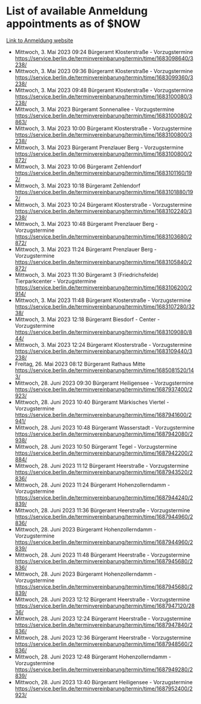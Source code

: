 # List of available Anmeldung appointments as of $NOW
[Link to Anmeldung website](https://service.berlin.de/terminvereinbarung/termin/tag.php?termin=1&anliegen[]=120686&dienstleisterlist=122210,122217,327316,122219,327312,122227,327314,122231,327346,122243,327348,122254,122252,329742,122260,329745,122262,329748,122271,327278,122273,327274,122277,327276,330436,122280,327294,122282,327290,122284,327292,122291,327270,122285,327266,122286,327264,122296,327268,150230,329760,122297,327286,122294,327284,122312,329763,122314,329775,122304,327330,122311,327334,122309,327332,317869,122281,327352,122279,329772,122283,122276,327324,122274,327326,122267,329766,122246,327318,122251,327320,122257,327322,122208,327298,122226,327300&herkunft=http%3A%2F%2Fservice.berlin.de%2Fdienstleistung%2F120686%2F)
- Mittwoch, 3. Mai 2023 09:24 Bürgeramt Klosterstraße - Vorzugstermine https://service.berlin.de/terminvereinbarung/termin/time/1683098640/3238/
- Mittwoch, 3. Mai 2023 09:36 Bürgeramt Klosterstraße - Vorzugstermine https://service.berlin.de/terminvereinbarung/termin/time/1683099360/3238/
- Mittwoch, 3. Mai 2023 09:48 Bürgeramt Klosterstraße - Vorzugstermine https://service.berlin.de/terminvereinbarung/termin/time/1683100080/3238/
- Mittwoch, 3. Mai 2023  Bürgeramt Sonnenallee - Vorzugstermine https://service.berlin.de/terminvereinbarung/termin/time/1683100080/2863/
- Mittwoch, 3. Mai 2023 10:00 Bürgeramt Klosterstraße - Vorzugstermine https://service.berlin.de/terminvereinbarung/termin/time/1683100800/3238/
- Mittwoch, 3. Mai 2023  Bürgeramt Prenzlauer Berg - Vorzugstermine https://service.berlin.de/terminvereinbarung/termin/time/1683100800/2872/
- Mittwoch, 3. Mai 2023 10:06 Bürgeramt Zehlendorf https://service.berlin.de/terminvereinbarung/termin/time/1683101160/192/
- Mittwoch, 3. Mai 2023 10:18 Bürgeramt Zehlendorf https://service.berlin.de/terminvereinbarung/termin/time/1683101880/192/
- Mittwoch, 3. Mai 2023 10:24 Bürgeramt Klosterstraße - Vorzugstermine https://service.berlin.de/terminvereinbarung/termin/time/1683102240/3238/
- Mittwoch, 3. Mai 2023 10:48 Bürgeramt Prenzlauer Berg - Vorzugstermine https://service.berlin.de/terminvereinbarung/termin/time/1683103680/2872/
- Mittwoch, 3. Mai 2023 11:24 Bürgeramt Prenzlauer Berg - Vorzugstermine https://service.berlin.de/terminvereinbarung/termin/time/1683105840/2872/
- Mittwoch, 3. Mai 2023 11:30 Bürgeramt 3 (Friedrichsfelde) Tierparkcenter - Vorzugstermine https://service.berlin.de/terminvereinbarung/termin/time/1683106200/2914/
- Mittwoch, 3. Mai 2023 11:48 Bürgeramt Klosterstraße - Vorzugstermine https://service.berlin.de/terminvereinbarung/termin/time/1683107280/3238/
- Mittwoch, 3. Mai 2023 12:18 Bürgeramt Biesdorf - Center - Vorzugstermine https://service.berlin.de/terminvereinbarung/termin/time/1683109080/844/
- Mittwoch, 3. Mai 2023 12:24 Bürgeramt Klosterstraße - Vorzugstermine https://service.berlin.de/terminvereinbarung/termin/time/1683109440/3238/
- Freitag, 26. Mai 2023 08:12 Bürgeramt Rathaus Mitte https://service.berlin.de/terminvereinbarung/termin/time/1685081520/143/
- Mittwoch, 28. Juni 2023 09:30 Bürgeramt Heiligensee - Vorzugstermine https://service.berlin.de/terminvereinbarung/termin/time/1687937400/2923/
- Mittwoch, 28. Juni 2023 10:40 Bürgeramt Märkisches Viertel - Vorzugstermine https://service.berlin.de/terminvereinbarung/termin/time/1687941600/2941/
- Mittwoch, 28. Juni 2023 10:48 Bürgeramt Wasserstadt - Vorzugstermine https://service.berlin.de/terminvereinbarung/termin/time/1687942080/2938/
- Mittwoch, 28. Juni 2023 10:50 Bürgeramt Tegel - Vorzugstermine https://service.berlin.de/terminvereinbarung/termin/time/1687942200/2884/
- Mittwoch, 28. Juni 2023 11:12 Bürgeramt Heerstraße - Vorzugstermine https://service.berlin.de/terminvereinbarung/termin/time/1687943520/2836/
- Mittwoch, 28. Juni 2023 11:24 Bürgeramt Hohenzollerndamm - Vorzugstermine https://service.berlin.de/terminvereinbarung/termin/time/1687944240/2839/
- Mittwoch, 28. Juni 2023 11:36 Bürgeramt Heerstraße - Vorzugstermine https://service.berlin.de/terminvereinbarung/termin/time/1687944960/2836/
- Mittwoch, 28. Juni 2023  Bürgeramt Hohenzollerndamm - Vorzugstermine https://service.berlin.de/terminvereinbarung/termin/time/1687944960/2839/
- Mittwoch, 28. Juni 2023 11:48 Bürgeramt Heerstraße - Vorzugstermine https://service.berlin.de/terminvereinbarung/termin/time/1687945680/2836/
- Mittwoch, 28. Juni 2023  Bürgeramt Hohenzollerndamm - Vorzugstermine https://service.berlin.de/terminvereinbarung/termin/time/1687945680/2839/
- Mittwoch, 28. Juni 2023 12:12 Bürgeramt Heerstraße - Vorzugstermine https://service.berlin.de/terminvereinbarung/termin/time/1687947120/2836/
- Mittwoch, 28. Juni 2023 12:24 Bürgeramt Heerstraße - Vorzugstermine https://service.berlin.de/terminvereinbarung/termin/time/1687947840/2836/
- Mittwoch, 28. Juni 2023 12:36 Bürgeramt Heerstraße - Vorzugstermine https://service.berlin.de/terminvereinbarung/termin/time/1687948560/2836/
- Mittwoch, 28. Juni 2023 12:48 Bürgeramt Hohenzollerndamm - Vorzugstermine https://service.berlin.de/terminvereinbarung/termin/time/1687949280/2839/
- Mittwoch, 28. Juni 2023 13:40 Bürgeramt Heiligensee - Vorzugstermine https://service.berlin.de/terminvereinbarung/termin/time/1687952400/2923/
